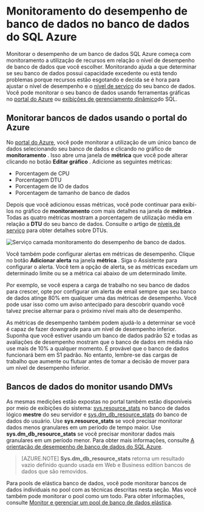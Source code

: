 <properties
    pageTitle="Monitoramento do desempenho de banco de dados no banco de dados do SQL Azure | Microsoft Azure"
    description="Saiba mais sobre as opções para monitorar seu banco de dados com ferramentas Azure e exibições de gerenciamento dinâmico."
    keywords="monitoramento, desempenho de banco de dados de nuvem do banco de dados"
    services="sql-database"
    documentationCenter=""
    authors="CarlRabeler"
    manager="jhubbard"
    editor=""/>

<tags
    ms.service="sql-database"
    ms.devlang="na"
    ms.topic="get-started-article"
    ms.tgt_pltfrm="na"
    ms.workload="data-management"
    ms.date="09/27/2016"
    ms.author="carlrab"/>

# <a name="monitoring-database-performance-in-azure-sql-database"></a>Monitoramento do desempenho de banco de dados no banco de dados do SQL Azure
Monitorar o desempenho de um banco de dados SQL Azure começa com monitoramento a utilização de recursos em relação o nível de desempenho de banco de dados que você escolher. Monitorando ajuda a que determinar se seu banco de dados possui capacidade excedente ou está tendo problemas porque recursos estão esgotando e decida se é hora para ajustar o nível de desempenho e o [nível de serviço](sql-database-service-tiers.md) do seu banco de dados. Você pode monitorar o seu banco de dados usando ferramentas gráficas no [portal do Azure](https://portal.azure.com) ou [exibições de gerenciamento dinâmico](https://msdn.microsoft.com/library/ms188754.aspx)do SQL.

## <a name="monitor-databases-using-the-azure-portal"></a>Monitorar bancos de dados usando o portal do Azure

No [portal do Azure](https://portal.azure.com/), você pode monitorar a utilização de um único banco de dados selecionando seu banco de dados e clicando no gráfico de **monitoramento** . Isso abre uma janela de **métrica** que você pode alterar clicando no botão **Editar gráfico** . Adicione as seguintes métricas:

- Porcentagem de CPU
- Porcentagem DTU
- Porcentagem de IO de dados
- Porcentagem de tamanho de banco de dados

Depois que você adicionou essas métricas, você pode continuar para exibi-los no gráfico de **monitoramento** com mais detalhes na janela de **métrica** . Todas as quatro métricas mostram a porcentagem de utilização média em relação a **DTU** do seu banco de dados. Consulte o artigo de [níveis de serviço](sql-database-service-tiers.md) para obter detalhes sobre DTUs.

![Serviço camada monitoramento do desempenho de banco de dados.](./media/sql-database-service-tiers/sqldb_service_tier_monitoring.png)

Você também pode configurar alertas em métricas de desempenho. Clique no botão **Adicionar alerta** na janela **métrica** . Siga o Assistente para configurar o alerta. Você tem a opção de alerta, se as métricas excedam um determinado limite ou se a métrica cai abaixo de um determinado limite.

Por exemplo, se você espera a carga de trabalho no seu banco de dados para crescer, opte por configurar um alerta de email sempre que seu banco de dados atinge 80% em qualquer uma das métricas de desempenho. Você pode usar isso como um aviso antecipado para descobrir quando você talvez precise alternar para o próximo nível mais alto de desempenho.

As métricas de desempenho também podem ajudá-lo a determinar se você é capaz de fazer downgrade para um nível de desempenho inferior. Suponha que você estiver usando um banco de dados padrão S2 e todas as avaliações de desempenho mostram que o banco de dados em média não use mais de 10% a qualquer momento. É provável que o banco de dados funcionará bem em S1 padrão. No entanto, lembre-se das cargas de trabalho que aumente ou flutuar antes de tomar a decisão de mover para um nível de desempenho inferior.

## <a name="monitor-databases-using-dmvs"></a>Bancos de dados do monitor usando DMVs

As mesmas medições estão expostas no portal também estão disponíveis por meio de exibições do sistema: [sys.resource_stats](https://msdn.microsoft.com/library/dn269979.aspx) no banco de dados lógico **mestre** do seu servidor e [sys.dm_db_resource_stats](https://msdn.microsoft.com/library/dn800981.aspx) do banco de dados do usuário. Use **sys.resource_stats** se você precisar monitorar dados menos granulares em um período de tempo maior. Use **sys.dm_db_resource_stats** se você precisar monitorar dados mais granulares em um período menor. Para obter mais informações, consulte [A orientação de desempenho de banco de dados do SQL Azure](sql-database-performance-guidance.md#monitoring-resource-use-with-sysresourcestats).

>[AZURE.NOTE] **Sys.dm_db_resource_stats** retorna um resultado vazio definido quando usada em Web e Business edition bancos de dados que são removidos.

Para pools de elástica banco de dados, você pode monitorar bancos de dados individuais no pool com as técnicas descritas nesta seção. Mas você também pode monitorar o pool como um todo. Para obter informações, consulte [Monitor e gerenciar um pool de banco de dados elástica](sql-database-elastic-pool-manage-portal.md).
